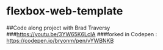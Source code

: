 # flexbox-web-template
##Code along project with Brad Traversy
###https://youtu.be/3YW65K6LcIA
###forked in Codepen : https://codepen.io/bryonm/pen/vYWBNKB
